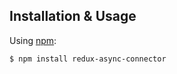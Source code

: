 ## Installation & Usage

Using [npm](https://www.npmjs.com/):

    $ npm install redux-async-connector
